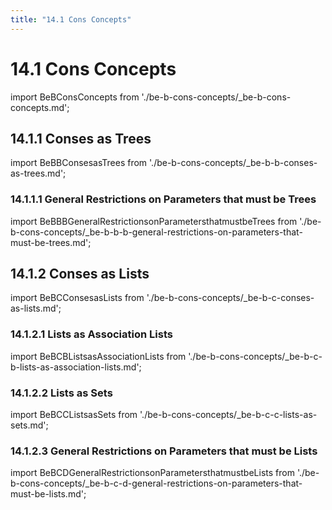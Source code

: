 ```yaml
---
title: "14.1 Cons Concepts"
---
```


# 14.1 Cons Concepts

import BeBConsConcepts from './be-b-cons-concepts/_be-b-cons-concepts.md';

<BeBConsConcepts />

## 14.1.1 Conses as Trees

import BeBBConsesasTrees from './be-b-cons-concepts/_be-b-b-conses-as-trees.md';

<BeBBConsesasTrees />

### 14.1.1.1 General Restrictions on Parameters that must be Trees

import BeBBBGeneralRestrictionsonParametersthatmustbeTrees from './be-b-cons-concepts/_be-b-b-b-general-restrictions-on-parameters-that-must-be-trees.md';

<BeBBBGeneralRestrictionsonParametersthatmustbeTrees />

## 14.1.2 Conses as Lists

import BeBCConsesasLists from './be-b-cons-concepts/_be-b-c-conses-as-lists.md';

<BeBCConsesasLists />

### 14.1.2.1 Lists as Association Lists

import BeBCBListsasAssociationLists from './be-b-cons-concepts/_be-b-c-b-lists-as-association-lists.md';

<BeBCBListsasAssociationLists />

### 14.1.2.2 Lists as Sets

import BeBCCListsasSets from './be-b-cons-concepts/_be-b-c-c-lists-as-sets.md';

<BeBCCListsasSets />

### 14.1.2.3 General Restrictions on Parameters that must be Lists

import BeBCDGeneralRestrictionsonParametersthatmustbeLists from './be-b-cons-concepts/_be-b-c-d-general-restrictions-on-parameters-that-must-be-lists.md';

<BeBCDGeneralRestrictionsonParametersthatmustbeLists />

